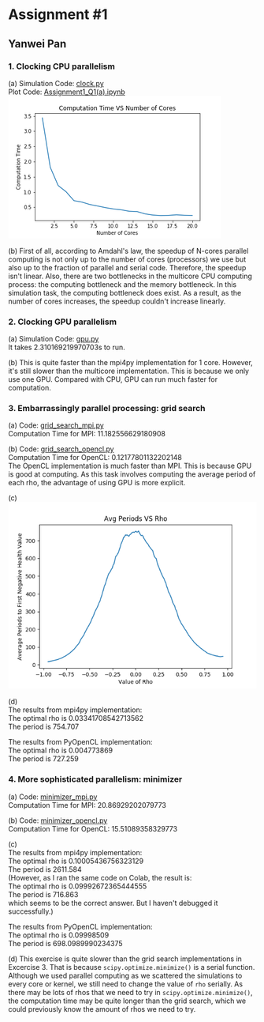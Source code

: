 # Assignment #1



## Yanwei Pan



### 1. Clocking CPU parallelism

(a)  Simulation Code: [clock.py](https://github.com/Panyw97/LargeScaleComputing_S20/blob/master/Assignment%201/clock.py)  
  Plot Code: [Assignment1_Q1(a).ipynb](https://colab.research.google.com/github/jonclindaniel/LargeScaleComputing_S20/blob/master/Labs/Lab%202%20PyOpenCL/Lab_2_PyOpenCL_Random_Walk_Tutorial.ipynb#scrollTo=lzORBsZvrhVt)
  ![plot](https://github.com/Panyw97/LargeScaleComputing_S20/blob/master/Assignment%201/health_simulation_mpi.png)

(b) First of all, according to Amdahl's law, the speedup of N-cores parallel computing is not only up to the number of cores (processors) we use but also up to the fraction of parallel and serial code. Therefore, the speedup isn't linear. Also, there are two bottlenecks in the multicore CPU computing process: the computing bottleneck and the memory bottleneck. In this simulation task, the computing bottleneck does exist. As a result, as the number of cores increases, the speedup couldn't increase linearly.  

### 2. Clocking GPU parallelism

(a) Simulation Code: [gpu.py](https://github.com/Panyw97/LargeScaleComputing_S20/blob/master/Assignment%201/gpu.py)  
It takes 2.310169219970703s to run.

(b) This is quite faster than the mpi4py implementation for 1 core. However, it's still slower than the multicore implementation. This is because we only use one GPU. Compared with CPU, GPU can run much faster for computation.

### 3. Embarrassingly parallel processing: grid search

(a) Code: [grid_search_mpi.py](https://github.com/Panyw97/LargeScaleComputing_S20/blob/master/Assignment%201/grid_search_mpi.py)  
Computation Time for MPI: 11.182556629180908 

(b) Code: [grid_search_opencl.py](https://github.com/Panyw97/LargeScaleComputing_S20/blob/master/Assignment%201/grid_search_opencl.py)  
Computation Time for OpenCL: 0.12177801132202148  
The OpenCL implementation is much faster than MPI. This is because GPU is good at computing. As this task involves computing the average period of each rho, the advantage of using GPU is more explicit.

(c) ![plot](https://github.com/Panyw97/LargeScaleComputing_S20/blob/master/Assignment%201/Avg%20Periods%20VS%20Rho.png)

(d)    
The results from mpi4py implementation:  
    The optimal rho is 0.03341708542713562  
    The period is 754.707  
  
The results from PyOpenCL implementation:  
    The optimal rho is 0.004773869  
    The period is 727.259  

### 4. More sophisticated parallelism: minimizer

(a)  Code: [minimizer_mpi.py](https://github.com/Panyw97/LargeScaleComputing_S20/blob/master/Assignment%201/minimizer_mpi.py)  
Computation Time for MPI: 20.86929202079773    

(b)  Code: [minimizer_opencl.py](https://github.com/Panyw97/LargeScaleComputing_S20/blob/master/Assignment%201/minimizer_opencl.py)  
Computation Time for OpenCL: 15.51089358329773  

(c)  
The results from mpi4py implementation:  
    The optimal rho is 0.10005436756323129  
    The period is 2611.584  
    (However, as I ran the same code on Colab, the result is:  
    The optimal rho is 0.09992672365444555  
    The period is 716.863  
    which seems to be the correct answer. But I haven't debugged it successfully.)  

The results from PyOpenCL implementation:  
    The optimal rho is 0.09998509  
    The period is 698.0989990234375  

(d) This exercise is quite slower than the grid search implementations in Excercise 3. That is because `scipy.optimize.minimize()` is a serial function. Although we used parallel computing as we scattered the simulations to every core or kernel, we still need to change the value of `rho` serially. As there may be lots of rhos that we need to try in `scipy.optimize.minimize()`, the computation time may be quite longer than the grid search, which we could previously know the amount of rhos we need to try.




